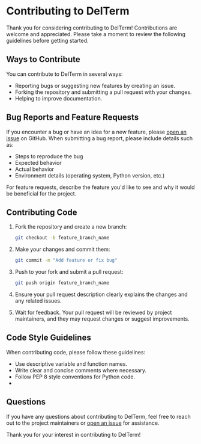 # Contributing to DelTerm

Thank you for considering contributing to DelTerm! Contributions are welcome and appreciated. Please take a moment to review the following guidelines before getting started.

## Ways to Contribute

You can contribute to DelTerm in several ways:

- Reporting bugs or suggesting new features by creating an issue.
- Forking the repository and submitting a pull request with your changes.
- Helping to improve documentation.

## Bug Reports and Feature Requests

If you encounter a bug or have an idea for a new feature, please [open an issue](https://github.com/D4N1L0200/DelTerm/issues/new) on GitHub. When submitting a bug report, please include details such as:

- Steps to reproduce the bug
- Expected behavior
- Actual behavior
- Environment details (operating system, Python version, etc.)

For feature requests, describe the feature you'd like to see and why it would be beneficial for the project.

## Contributing Code

1. Fork the repository and create a new branch:
    ```bash
    git checkout -b feature_branch_name
    ```

2. Make your changes and commit them:
    ```bash
    git commit -m "Add feature or fix bug"
    ```

3. Push to your fork and submit a pull request:
    ```bash
    git push origin feature_branch_name
    ```

4. Ensure your pull request description clearly explains the changes and any related issues.

5. Wait for feedback. Your pull request will be reviewed by project maintainers, and they may request changes or suggest improvements.

## Code Style Guidelines

When contributing code, please follow these guidelines:

- Use descriptive variable and function names.
- Write clear and concise comments where necessary.
- Follow PEP 8 style conventions for Python code.
- 
## Questions

If you have any questions about contributing to DelTerm, feel free to reach out to the project maintainers or [open an issue](https://github.com/D4N1L0200/DelTerm/issues/new) for assistance.

Thank you for your interest in contributing to DelTerm!
